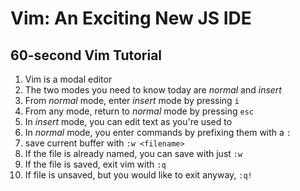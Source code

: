 # Vim: An Exciting New JS IDE

## 60-second Vim Tutorial

1. Vim is a modal editor
2. The two modes you need to know today are *normal* and *insert*
3. From *normal* mode, enter *insert* mode by pressing `i`
4. From any mode, return to *normal* mode by pressing `esc`
5. In *insert* mode, you can edit text as you're used to
6. In *normal* mode, you enter commands by prefixing them with a `:`
7. save current buffer with `:w <filename>`
8. If the file is already named, you can save with just `:w`
9. If the file is saved, exit vim with `:q`
10. If file is unsaved, but you would like to exit anyway, `:q!`

